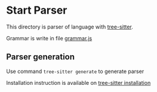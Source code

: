 # Start Parser

This directory is parser of language with [tree-sitter](https://tree-sitter.github.io/tree-sitter/).

Grammar is write in file [grammar.js](./grammar.js)

## Parser generation
Use command `tree-sitter generate` to generate parser

Installation instruction is available on [tree-sitter installation](https://tree-sitter.github.io/tree-sitter/creating-parsers#installation)
```

